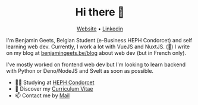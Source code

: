 <h1 align="center">Hi there 👋</h1>

<p align="center">
  <a href="https://benjamingeets.be">Website</a> •
  <a href="https://www.linkedin.com/in/benjamingeets">Linkedin</a>
</p>

I'm Benjamin Geets, Belgian Student (e-Business HEPH Condorcet) and self learning web dev. Currently, I work a lot with VueJS and NuxtJS. (💚)
I write on my blog at [benjamingeets.be/blog](https://benjamingeets.be/blog) about web dev (but in French only).

I've mostly worked on frontend web dev but I'm looking to learn backend with Python or Deno/NodeJS and Svelt as soon as possible. 

* 👨‍🎓 Studying at [HEPH Condorcet](https://condorcet.be) <br/>
* 📄 Discover my [Curriculum Vitae](https://benjamingeets.be/Benjamin_Geets_CV.pdf)<br/>
* 📫 Contact me by [Mail](mailto:bgeets@icloud.com) 


